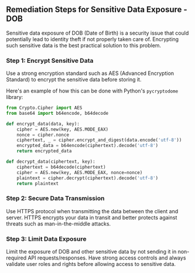 

## Remediation Steps for Sensitive Data Exposure - DOB

Sensitive data exposure of DOB (Date of Birth) is a security issue that could potentially lead to identity theft if not properly taken care of. Encrypting such sensitive data is the best practical solution to this problem.

### Step 1: Encrypt Sensitive Data
Use a strong encryption standard such as AES (Advanced Encryption Standard) to encrypt the sensitive data before storing it.

Here's an example of how this can be done with Python's `pycryptodome` library:

```python
from Crypto.Cipher import AES
from base64 import b64encode, b64decode

def encrypt_data(data, key):
    cipher = AES.new(key, AES.MODE_EAX)
    nonce = cipher.nonce
    ciphertext, _ = cipher.encrypt_and_digest(data.encode('utf-8'))
    encrypted_data = b64encode(ciphertext).decode('utf-8')
    return encrypted_data

def decrypt_data(ciphertext, key):
    ciphertext = b64decode(ciphertext)
    cipher = AES.new(key, AES.MODE_EAX, nonce=nonce)
    plaintext = cipher.decrypt(ciphertext).decode('utf-8')
    return plaintext
```

### Step 2: Secure Data Transmission
Use HTTPS protocol when transmitting the data between the client and server. HTTPS encrypts your data in transit and better protects against threats such as man-in-the-middle attacks. 

### Step 3: Limit Data Exposure
Limit the exposure of DOB and other sensitive data by not sending it in non-required API requests/responses. Have strong access controls and always validate user roles and rights before allowing access to sensitive data.
